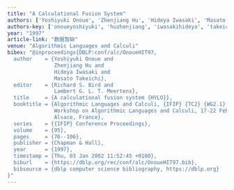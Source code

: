 ```yaml
---
title: "A Calculational Fusion System"
authors: ['Yoshiyuki Onoue', 'Zhenjiang Hu', 'Hideya Iwasaki', 'Masato Takeichi']
authors-key: ['onoueyoshiyuki', 'huzhenjiang', 'iwasakihideya', 'takeichimasato']
year: "1997"
article-link: "数据暂缺"
venue: "Algorithmic Languages and Calculi"
bibex: "@inproceedings{DBLP:conf/alc/OnoueHIT97,
  author    = {Yoshiyuki Onoue and
               Zhenjiang Hu and
               Hideya Iwasaki and
               Masato Takeichi},
  editor    = {Richard S. Bird and
               Lambert G. L. T. Meertens},
  title     = {A calculational fusion system {HYLO}},
  booktitle = {Algorithmic Languages and Calculi, {IFIP} {TC2} {WG2.1} International
               Workshop on Algorithmic Languages and Calculi, 17-22 February 1997,
               Alsace, France},
  series    = {{IFIP} Conference Proceedings},
  volume    = {95},
  pages     = {76--106},
  publisher = {Chapman & Hall},
  year      = {1997},
  timestamp = {Thu, 03 Jan 2002 11:52:45 +0100},
  biburl    = {https://dblp.org/rec/conf/alc/OnoueHIT97.bib},
  bibsource = {dblp computer science bibliography, https://dblp.org}
}"
---
```

